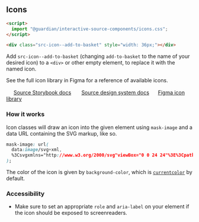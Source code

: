 ## Icons

```html
<script>
  import "@guardian/interactive-source-components/icons.css";
</script>

<div class="src-icon--add-to-basket" style="width: 36px;"></div>
```

Add `src-icon--add-to-basket` (changing `add-to-basket` to the name of your desired icon) to a
`<div>` or other empty element, to replace it with the named icon.

See the full icon library in Figma for a reference of available icons.

<img width="16" src="https://cdn.jsdelivr.net/gh/devicons/devicon@latest/icons/storybook/storybook-original.svg" /> [Source Storybook docs](https://guardian.github.io/storybooks/?path=/docs/source_react-components-icons--docs)&nbsp;&nbsp;<img width="16" src="https://zeroheight.com/favicon.ico" /> [Source design system docs](https://theguardian.design/2a1e5182b/p/96fb61-iconography)&nbsp;&nbsp;<img width="16" src="https://cdn.jsdelivr.net/gh/devicons/devicon@latest/icons/figma/figma-original.svg" />[Figma icon library](https://www.figma.com/design/b2qv2OMLoNCYnP01ipfrP7/%E2%97%88-Core-library?node-id=3280-5287&p=f&t=RXcikIx4EGw6J7V4-0)

### How it works

Icon classes will draw an icon into the given element using `mask-image` and a data URL containing
the SVG markup, like so.

<!-- prettier-ignore -->
```css
mask-image: url(
  data:image/svg+xml,
  %3Csvgxmlns="http://www.w3.org/2000/svg"viewBox="0 0 24 24"%3E%3Cpathd="..."/%3E%3C/svg%3E
);
```

The color of the icon is given by `background-color`, which is
[`currentcolor`](https://developer.mozilla.org/en-US/docs/Web/CSS/color_value#currentcolor_keyword) by default.

### Accessibility

- Make sure to set an appropriate `role` and `aria-label` on your element if the icon should be exposed to screenreaders.
